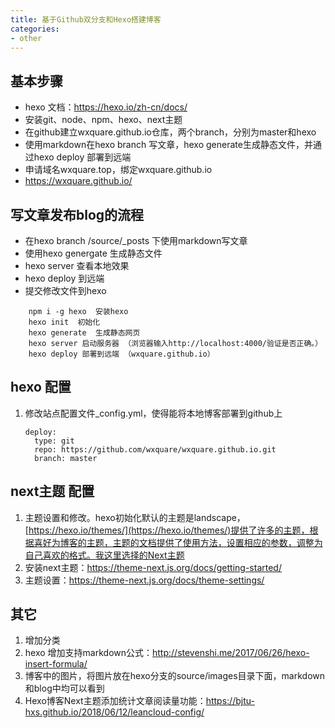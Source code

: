 ```yaml
---
title: 基于Github双分支和Hexo搭建博客
categories:
- other
---
```


## 基本步骤
- hexo 文档：https://hexo.io/zh-cn/docs/
- 安装git、node、npm、hexo、next主题
- 在github建立wxquare.github.io仓库，两个branch，分别为master和hexo
- 使用markdown在hexo branch 写文章，hexo generate生成静态文件，并通过hexo deploy 部署到远端
- 申请域名wxquare.top，绑定wxquare.github.io
- https://wxquare.github.io/

## 写文章发布blog的流程
  - 在hexo branch /source/_posts 下使用markdown写文章
  - 使用hexo genergate 生成静态文件
  - hexo server 查看本地效果
  - hexo deploy 到远端
  - 提交修改文件到hexo

   ``` 
       npm i -g hexo  安装hexo
       hexo init  初始化  
       hexo generate  生成静态网页
       hexo server 启动服务器 （浏览器输入http://localhost:4000/验证是否正确。）
       hexo deploy 部署到远端 （wxquare.github.io）
   ```

## hexo 配置
1. 修改站点配置文件_config.yml，使得能将本地博客部署到github上
    ```
    deploy:
      type: git
      repo: https://github.com/wxquare/wxquare.github.io.git
      branch: master
    ```

## next主题 配置
1. 主题设置和修改。hexo初始化默认的主题是landscape，[https://hexo.io/themes/](https://hexo.io/themes/)提供了许多的主题，根据喜好为博客的主题，主题的文档提供了使用方法，设置相应的参数，调整为自己喜欢的格式。我这里选择的Next主题
2. 安装next主题：https://theme-next.js.org/docs/getting-started/
3. 主题设置：https://theme-next.js.org/docs/theme-settings/


## 其它
1. 增加分类
2. hexo 增加支持markdown公式：http://stevenshi.me/2017/06/26/hexo-insert-formula/
3. 博客中的图片，将图片放在hexo分支的source/images目录下面，markdown和blog中均可以看到
4. Hexo博客Next主题添加统计文章阅读量功能：https://bjtu-hxs.github.io/2018/06/12/leancloud-config/

